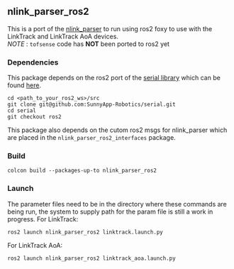 ## nlink_parser_ros2

This is a port of the [nlink_parser](https://github.com/nooploop-dev/nlink_parser) to run using ros2 foxy to use with the LinkTrack and LinkTrack AoA devices. \
*NOTE* : `tofsense` code has __NOT__ been ported to ros2 yet

### Dependencies

This package depends on the ros2 port of the [serial library](https://github.com/wjwwood/serial) which can be found [here](https://github.com/SunnyApp-Robotics/serial/tree/ros2).

```
cd <path_to_your_ros2_ws>/src
git clone git@github.com:SunnyApp-Robotics/serial.git
cd serial
git checkout ros2
```

This package also depends on the cutom ros2 msgs for nlink_parser which are placed in the `nlink_parser_ros2_interfaces` package.

### Build

```
colcon build --packages-up-to nlink_parser_ros2
```

### Launch

The parameter files need to be in the directory where these commands are being run, the system to supply path for the param file is still a work in progress.
For LinkTrack:

```
ros2 launch nlink_parser_ros2 linktrack.launch.py
```

For LinkTrack AoA:

```
ros2 launch nlink_parser_ros2 linktrack_aoa.launch.py
```